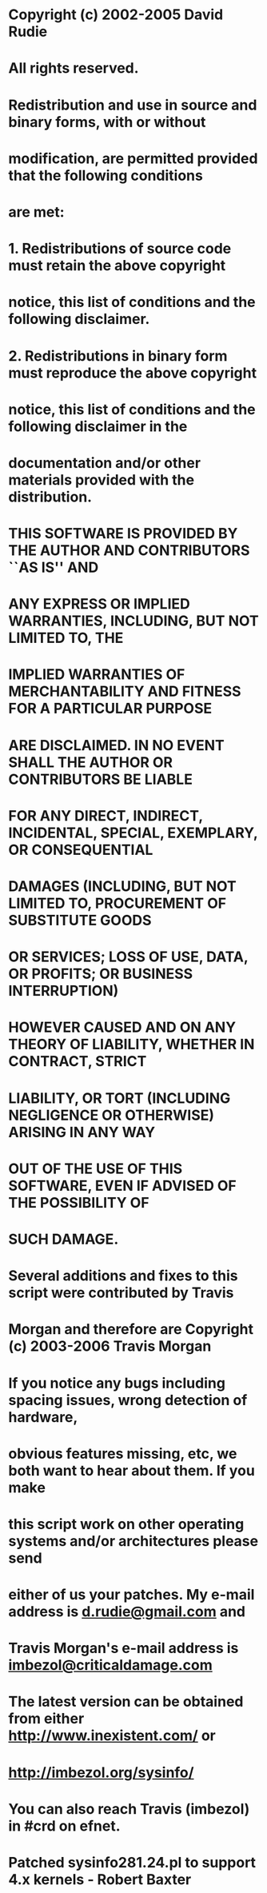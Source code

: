 # Copyright (c) 2002-2005 David Rudie
# All rights reserved.
#
# Redistribution and use in source and binary forms, with or without
# modification, are permitted provided that the following conditions
# are met:
# 1. Redistributions of source code must retain the above copyright
#    notice, this list of conditions and the following disclaimer.
# 2. Redistributions in binary form must reproduce the above copyright
#    notice, this list of conditions and the following disclaimer in the
#    documentation and/or other materials provided with the distribution.
#
# THIS SOFTWARE IS PROVIDED BY THE AUTHOR AND CONTRIBUTORS ``AS IS'' AND
# ANY EXPRESS OR IMPLIED WARRANTIES, INCLUDING, BUT NOT LIMITED TO, THE
# IMPLIED WARRANTIES OF MERCHANTABILITY AND FITNESS FOR A PARTICULAR PURPOSE
# ARE DISCLAIMED.  IN NO EVENT SHALL THE AUTHOR OR CONTRIBUTORS BE LIABLE
# FOR ANY DIRECT, INDIRECT, INCIDENTAL, SPECIAL, EXEMPLARY, OR CONSEQUENTIAL
# DAMAGES (INCLUDING, BUT NOT LIMITED TO, PROCUREMENT OF SUBSTITUTE GOODS
# OR SERVICES; LOSS OF USE, DATA, OR PROFITS; OR BUSINESS INTERRUPTION)
# HOWEVER CAUSED AND ON ANY THEORY OF LIABILITY, WHETHER IN CONTRACT, STRICT
# LIABILITY, OR TORT (INCLUDING NEGLIGENCE OR OTHERWISE) ARISING IN ANY WAY
# OUT OF THE USE OF THIS SOFTWARE, EVEN IF ADVISED OF THE POSSIBILITY OF
# SUCH DAMAGE.
#
# Several additions and fixes to this script were contributed by Travis
# Morgan and therefore are Copyright (c) 2003-2006 Travis Morgan
#
# If you notice any bugs including spacing issues, wrong detection of hardware,
# obvious features missing, etc, we both want to hear about them.  If you make
# this script work on other operating systems and/or architectures please send
# either of us your patches.  My e-mail address is d.rudie@gmail.com and
# Travis Morgan's e-mail address is imbezol@criticaldamage.com
#
# The latest version can be obtained from either http://www.inexistent.com/ or
# http://imbezol.org/sysinfo/
#
# You can also reach Travis (imbezol) in #crd on efnet.
# Patched sysinfo281.24.pl to support 4.x kernels - Robert Baxter
